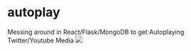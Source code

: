 # autoplay
Messing around in React/Flask/MongoDB to get Autoplaying Twitter/Youtube Media
![](autoplayer.gif)
